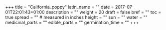 +++
title  = "California_poppy"
latin_name = ""
date = 2017-07-01T22:01:43+01:00
description = ""
weight = 20
draft = false
bref = ""
toc = true
spread = "" # measured in inches
height = ""
sun = ""
water = ""
medicinal_parts = ""
edible_parts = ""
germination_time = ""
+++

